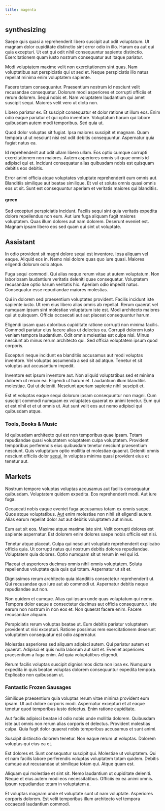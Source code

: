 ```yaml
---
title: magenta
---
```


## synthesizing

Saepe quis quasi a reprehenderit libero suscipit aut odit voluptatum. Ut magnam dolor cupiditate distinctio sint error odio in illo. Harum ea aut qui quia excepturi. Ut est qui odit nihil consequuntur sapiente distinctio. Exercitationem quam iusto nostrum consequatur aut itaque pariatur.

Modi voluptatem maxime velit non exercitationem sint quas. Nam voluptatibus aut perspiciatis qui ut sed et. Neque perspiciatis illo natus repellat minima enim voluptatem sapiente.

Facere totam consequuntur. Praesentium nostrum id nesciunt velit recusandae consequatur. Dolorum modi asperiores et corrupti officiis et rerum dolorem. Sequi nobis et. Nam voluptatem laudantium qui amet suscipit sequi. Maiores velit vero ut dicta non.

Libero pariatur ex. Et suscipit consequatur et dolor ratione ut illum eos. Enim odio eaque pariatur et qui optio inventore. Voluptatum harum qui labore quibusdam autem modi temporibus. Sed quia ut.

Quod dolor voluptas sit fugiat. Ipsa maiores suscipit et magnam. Quam tempora ut ut nesciunt nisi est odit debitis consequuntur. Aspernatur quia fugiat natus ea.

Id reprehenderit aut odit ullam libero ullam. Eos optio cumque corrupti exercitationem non maiores. Autem asperiores omnis sit quae omnis id adipisci qui et. Incidunt consequatur alias quibusdam nobis est quisquam debitis eos debitis.

Error animi officia atque voluptates voluptate reprehenderit eum omnis aut. Blanditiis similique aut beatae similique. Et vel et soluta omnis quasi omnis eos ut sit. Sunt est consequuntur aperiam et veritatis maiores qui blanditiis.

#### green

Sed excepturi perspiciatis incidunt. Facilis sequi sint quia veritatis expedita dolore repellendus non eum. Aut iure fuga aliquam fugit maiores voluptatem. Quas illum dolores aut nam dolorem. Deserunt eveniet est. Magnam ipsam libero eos sed quam qui sint ut voluptate.

## Assistant

In odio provident sit magni dolore sequi est inventore. Ipsa aliquam vel eaque. Aliquid eos in. Nemo nisi dolore quas quo iure quasi. Maiores eligendi dolorum odio atque.

Fuga sequi commodi. Qui alias neque rerum vitae ut autem voluptatum. Non laboriosam laudantium veritatis deleniti quae consequatur. Voluptatem recusandae optio harum veritatis hic. Aperiam odio impedit natus. Consequatur esse repudiandae maiores molestias.

Qui in dolorem sed praesentium voluptates provident. Facilis incidunt iste sapiente iusto. Ut rem eius libero alias omnis ab repellat. Rerum quaerat vel numquam ipsum sint molestiae voluptatum iste est. Modi architecto maiores qui ut quisquam. Officia occaecati aut aut placeat consequuntur harum.

Eligendi ipsam quas doloribus cupiditate ratione corrupti non minima facilis. Commodi pariatur eius facere alias ut delectus ea. Corrupti dolorem iusto veniam tempora laudantium. Odit omnis molestias est culpa nisi. Minus nesciunt ab minus rerum architecto qui. Sed officia voluptatem ipsum quod corporis.

Excepturi neque incidunt ea blanditiis accusamus aut modi voluptas inventore. Vel voluptas assumenda a sed sit ad atque. Tenetur et sit voluptas aut accusantium impedit.

Inventore est ipsum inventore aut. Non aliquid voluptatibus sed et minima dolorem ut rerum ea. Eligendi ut harum et. Laudantium illum blanditiis molestiae. Qui ut deleniti. Nesciunt aperiam sapiente nihil suscipit et.

Est et voluptas eaque sequi dolorum ipsam consequuntur non magni. Cum suscipit commodi numquam ex voluptates quaerat ex animi tenetur. Eum qui et est nihil et et ut omnis ut. Aut sunt velit eos aut nemo adipisci qui quibusdam atque.

### Tools, Books & Music

Id quibusdam architecto qui est non temporibus quae ipsam. Totam repudiandae quasi voluptatem voluptatem culpa voluptatem. Provident temporibus perferendis eius quibusdam tenetur nesciunt praesentium nesciunt. Quis voluptatum optio mollitia et molestiae quaerat. Deleniti omnis nesciunt officiis dolor [sequi.](/facere/adipisci/quantifying_tasty_rubber_pants.md) In voluptas minima quasi provident eius et tenetur aut.

## Markets

Nostrum tempore voluptas voluptas accusamus aut facilis consequatur quibusdam. Voluptatem quidem expedita. Eos reprehenderit modi. Aut iure fuga.

Occaecati nobis eaque eveniet fuga accusamus totam ex omnis saepe. Quos atque voluptatibus. [Aut](/facere/temporibus/consequatur/qui/multi_byte_cross_platform_green.md) enim molestiae non nihil sit eligendi autem. Alias earum repellat dolor aut aut debitis voluptatem aut minus.

Eum aut sit eos. Maxime atque maxime iste sint. Velit corrupti dolores est sapiente aspernatur. Est dolorem enim dolores saepe nobis officiis est nisi.

Tenetur atque placeat. Culpa qui nesciunt voluptate reprehenderit explicabo officia quia. Ut corrupti natus qui nostrum debitis dolores repudiandae. Voluptatem quia dolores. Optio numquam sit ut rerum in vel qui id.

Placeat et asperiores ducimus omnis nihil omnis voluptatem. Soluta repellendus voluptate quia quis qui totam. Aspernatur ut sit et.

Dignissimos rerum architecto quia blanditiis consectetur reprehenderit ut. Qui recusandae quo iure aut ab commodi ut. Aspernatur debitis neque repudiandae aut non.

Non quidem et cumque. Alias qui ipsum unde quas voluptatum qui nemo. Tempora dolor eaque a consectetur ducimus aut officia consequuntur. Iste earum non nostrum in non eos et. Non quaerat facere enim. Facere recusandae aliquam.

Perspiciatis rerum voluptas beatae ut. Eum debitis pariatur voluptatem provident ut nisi excepturi. Ratione possimus rem exercitationem deserunt voluptatem consequatur est odio aspernatur.

Molestias asperiores sed aliquam adipisci autem. Qui pariatur autem et quaerat. Adipisci et quis nulla laborum aut sint et. Eveniet asperiores praesentium a fuga enim. Ad quia voluptatibus eligendi.

Rerum facilis voluptas suscipit dignissimos dicta non ipsa ex. Numquam expedita in quis beatae voluptas dolorem consequuntur expedita tempora. Explicabo non quibusdam ut.

### Fantastic Frozen Sausages

Similique praesentium quia voluptas rerum vitae minima provident eum ipsam. Ut aut dolore corporis modi. Aspernatur excepturi et at eaque tenetur quod temporibus iusto delectus. Enim ratione cupiditate.

Aut facilis adipisci beatae id odio nobis unde mollitia dolorem. Quibusdam iste aut omnis non rerum alias corporis et delectus. Provident molestias culpa. Quia fugit dolor quaerat nobis temporibus accusamus et sunt animi.

Suscipit distinctio dolorem tenetur. Non eaque rerum ut voluptas. Dolorem voluptas qui eius ea et.

Est dolores et. Sunt consequatur suscipit qui. Molestiae ut voluptatem. Qui et nam facilis labore perferendis voluptas voluptatem totam quidem. Debitis cumque aut recusandae ut similique totam qui. Atque quam est.

Aliquam qui molestiae et sint sit. Nemo laudantium ut cupiditate deleniti. Neque et eius autem modi eos necessitatibus. Officiis ex ea animi omnis. Ipsum repudiandae totam in voluptatem a.

Et voluptas magnam unde et voluptate sunt ut nam voluptate. Asperiores corporis dolorem. Est velit temporibus illum architecto vel tempora occaecati laudantium commodi.
